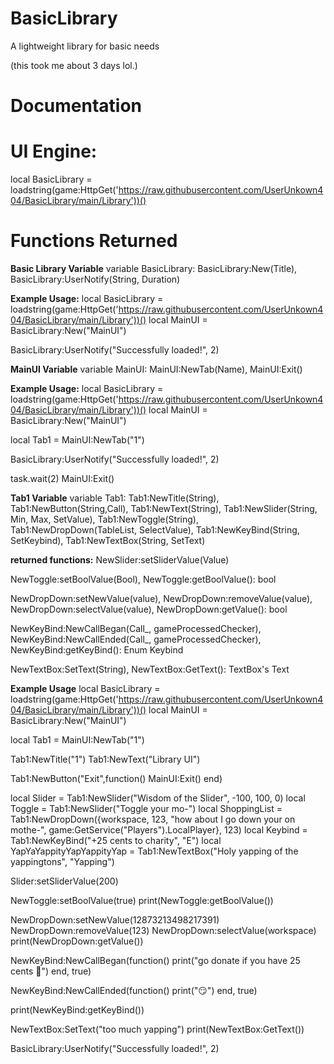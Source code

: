 # BasicLibrary
A lightweight library for basic needs

(this took me about 3 days lol.)

# Documentation


# UI Engine:
local BasicLibrary = loadstring(game:HttpGet('https://raw.githubusercontent.com/UserUnkown404/BasicLibrary/main/Library'))()


# Functions Returned
**Basic Library Variable**
variable BasicLibrary: BasicLibrary:New(Title), BasicLibrary:UserNotify(String, Duration)

**Example Usage:**
local BasicLibrary = loadstring(game:HttpGet('https://raw.githubusercontent.com/UserUnkown404/BasicLibrary/main/Library'))()
local MainUI = BasicLibrary:New("MainUI")

BasicLibrary:UserNotify("Successfully loaded!", 2)

**MainUI Variable**
variable MainUI: MainUI:NewTab(Name), MainUI:Exit()

**Example Usage:**
local BasicLibrary = loadstring(game:HttpGet('https://raw.githubusercontent.com/UserUnkown404/BasicLibrary/main/Library'))()
local MainUI = BasicLibrary:New("MainUI")

local Tab1 = MainUI:NewTab("1")

BasicLibrary:UserNotify("Successfully loaded!", 2)

task.wait(2)
MainUI:Exit()

**Tab1 Variable**
variable Tab1: Tab1:NewTitle(String), Tab1:NewButton(String,Call), Tab1:NewText(String), Tab1:NewSlider(String, Min, Max, SetValue), Tab1:NewToggle(String), Tab1:NewDropDown(TableList, SelectValue), Tab1:NewKeyBind(String, SetKeybind), Tab1:NewTextBox(String, SetText)

**returned functions:**
NewSlider:setSliderValue(Value)

NewToggle:setBoolValue(Bool), NewToggle:getBoolValue(): bool

NewDropDown:setNewValue(value), NewDropDown:removeValue(value), NewDropDown:selectValue(value), NewDropDown:getValue(): bool

NewKeyBind:NewCallBegan(Call_, gameProcessedChecker), NewKeyBind:NewCallEnded(Call_, gameProcessedChecker), NewKeyBind:getKeyBind(): Enum Keybind

NewTextBox:SetText(String), NewTextBox:GetText(): TextBox's Text

**Example Usage**
local BasicLibrary = loadstring(game:HttpGet('https://raw.githubusercontent.com/UserUnkown404/BasicLibrary/main/Library'))()
local MainUI = BasicLibrary:New("MainUI")

local Tab1 = MainUI:NewTab("1")

Tab1:NewTitle("1")
Tab1:NewText("Library UI")

Tab1:NewButton("Exit",function()
    MainUI:Exit()
end)

local Slider = Tab1:NewSlider("Wisdom of the Slider", -100, 100, 0)
local Toggle = Tab1:NewSlider("Toggle your mo-")
local ShoppingList = Tab1:NewDropDown({workspace, 123, "how about I go down your on mothe-", game:GetService("Players").LocalPlayer}, 123)
local Keybind = Tab1:NewKeyBind("+25 cents to charity", "E")
local YapYaYappityYapYappityYap = Tab1:NewTextBox("Holy yapping of the yappingtons", "Yapping")

Slider:setSliderValue(200)

NewToggle:setBoolValue(true)
print(NewToggle:getBoolValue())

NewDropDown:setNewValue(12873213498217391)
NewDropDown:removeValue(123)
NewDropDown:selectValue(workspace)
print(NewDropDown:getValue())

NewKeyBind:NewCallBegan(function()
    print("go donate if you have 25 cents 🤑")
end, true)

NewKeyBind:NewCallEnded(function()
    print("😏")
end, true)

print(NewKeyBind:getKeyBind())

NewTextBox:SetText("too much yapping")
print(NewTextBox:GetText())

BasicLibrary:UserNotify("Successfully loaded!", 2)

